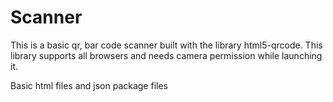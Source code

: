 # Scanner
This is a basic qr, bar code scanner built with the library html5-qrcode.
This library supports all browsers and needs camera permission while launching it.


Basic html files and json package files 

